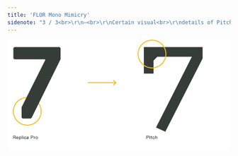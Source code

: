 ```yaml
---
title: 'FLOR Mono Mimicry'
sidenote: "3 / 3<br>\r\n—<br>\r\nCertain visual<br>\r\ndetails of Pitch<br>\r\nmimic Replica Pro<br>\r\nfont"
---
```


![](pitch-flor-mimicry.svg?resize=354)